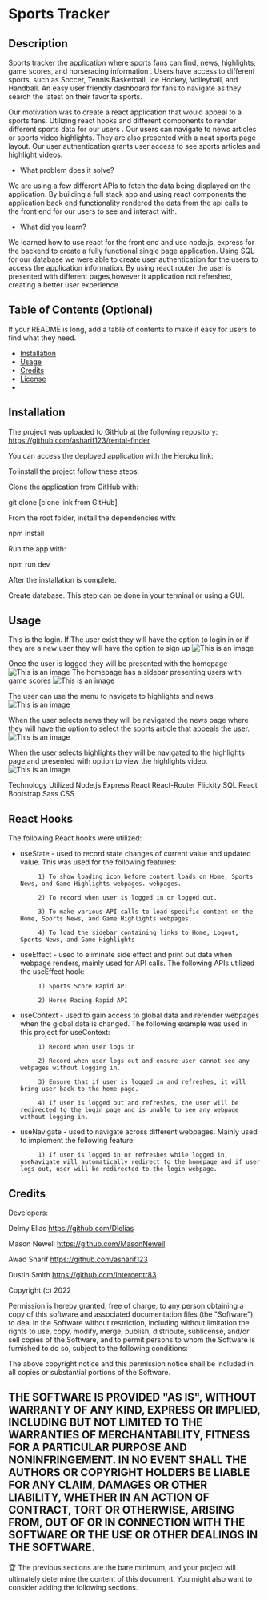 # Sports Tracker


## Description
Sports tracker the application where sports fans can find, news, highlights, game scores, and horseracing information . Users have access to different sports, such as Soccer, Tennis Basketball, Ice Hockey, Volleyball, and Handball. An easy user friendly dashboard for fans to navigate as they search the latest on their favorite sports. 


Our motivation was to create a react application that would appeal to a sports fans. Utilizing react hooks and different components to render different sports data for our users . Our users can navigate to news articles or sports video highlights. They are also presented with a neat sports page layout. Our user authentication grants user access to see sports articles and highlight videos. 


- What problem does it solve?

We are using a few different APIs to fetch the data being displayed on the application. By building a full stack app and using react components the application back end functionality rendered the data from the api calls to the front end for our users to see and interact with. 
 


- What did you learn?

We learned how to use react for the front end and use node.js, express for the backend to create a fully functional single page application. Using SQL for our database we were able to create user authentication for the users to access the application information.  By using react router the user is presented with different pages,however it application not refreshed, creating a better user experience. 


## Table of Contents (Optional)
If your README is long, add a table of contents to make it easy for users to find what they need.
- [Installation](#installation)
- [Usage](#usage)
- [Credits](#credits)
- [License](#license)
- 
## Installation
The project was uploaded to GitHub at the following repository:  https://github.com/asharif123/rental-finder

You can access the deployed application with the Heroku link: 

To install the project follow these steps:

Clone the application from GitHub with:

git clone [clone link from GitHub]

From the root folder, install the dependencies with:

npm install

Run the app with:

npm run dev

After the installation is complete. 

Create database. This step can be done in your terminal or using a GUI. 

## Usage

This is the login. If The user exist they will have the option to login in or if they are a new user they will have the option to sign up
![This is an image](/sports-tracker-client/public/demo/loginpage.png)

Once the user is logged they will be presented with the homepage 
![This is an image](/sports-tracker-client/public/demo/Home-one.png)
The homepage has a sidebar presenting users with game scores
![This is an image](/sports-tracker-client/public/demo/Home-two.png)

The user can use the menu to navigate to highlights and news 
![This is an image](/sports-tracker-client/public/demo/navmenu.png)

When the user selects news they will be navigated the news page where they will have the option to select the sports article that appeals the user. 
![This is an image](/sports-tracker-client/public/demo/newspage.png)

When the user selects highlights they will be navigated to the highlights page and presented with option to view the highlights video.
![This is an image](/sports-tracker-client/public/demo/highlightspage.png)

Technology Utilized
Node.js
Express
React
React-Router
Flickity
SQL
React Bootstrap
Sass CSS

## React Hooks
The following React hooks were utilized:

- useState - used to record state changes of current value and updated value. This was used for the following features:

           1) To show loading icon before content loads on Home, Sports News, and Game Highlights webpages. webpages.
          
           2) To record when user is logged in or logged out.
           
           3) To make various API calls to load specific content on the Home, Sports News, and Game Highlights webpages.
           
           4) To load the sidebar containing links to Home, Logout, Sports News, and Game Highlights
           
- useEffect - used to eliminate side effect and print out data when webpage renders, mainly used for API calls. The following APIs utilized the useEffect hook:

           1) Sports Score Rapid API

           2) Horse Racing Rapid API

- useContext - used to gain access to global data and rerender webpages when the global data is changed. The following example was used in this project for useContext:

           1) Record when user logs in
           
           2) Record when user logs out and ensure user cannot see any webpages without logging in.

           3) Ensure that if user is logged in and refreshes, it will bring user back to the home page.
           
           4) If user is logged out and refreshes, the user will be redirected to the login page and is unable to see any webpage without logging in.

- useNavigate - used to navigate across different webpages. Mainly used to implement the following feature:

           1) If user is logged in or refreshes while logged in, useNavigate will automatically redirect to the homepage and if user logs out, user will be redirected to the login webpage.



## Credits
Developers:

Delmy Elias https://github.com/Dlelias
 
Mason Newell https://github.com/MasonNewell

Awad Sharif https://github.com/asharif123

Dustin Smith https://github.com/Interceptr83

Copyright (c) 2022

Permission is hereby granted, free of charge, to any person obtaining a copy of this software and associated documentation files (the "Software"), to deal in the Software without restriction, including without limitation the rights to use, copy, modify, merge, publish, distribute, sublicense, and/or sell copies of the Software, and to permit persons to whom the Software is furnished to do so, subject to the following conditions:

The above copyright notice and this permission notice shall be included in all copies or substantial portions of the Software.

THE SOFTWARE IS PROVIDED "AS IS", WITHOUT WARRANTY OF ANY KIND, EXPRESS OR IMPLIED, INCLUDING BUT NOT LIMITED TO THE WARRANTIES OF MERCHANTABILITY, FITNESS FOR A PARTICULAR PURPOSE AND NONINFRINGEMENT. IN NO EVENT SHALL THE AUTHORS OR COPYRIGHT HOLDERS BE LIABLE FOR ANY CLAIM, DAMAGES OR OTHER LIABILITY, WHETHER IN AN ACTION OF CONTRACT, TORT OR OTHERWISE, ARISING FROM, OUT OF OR IN CONNECTION WITH THE SOFTWARE OR THE USE OR OTHER DEALINGS IN THE SOFTWARE.
---
🏆 The previous sections are the bare minimum, and your project will ultimately determine the content of this document. You might also want to consider adding the following sections.
